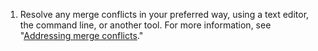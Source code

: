 1. Resolve any merge conflicts in your preferred way, using a text editor, the command line, or another tool. For more information, see "[Addressing merge conflicts](/github/collaborating-with-issues-and-pull-requests/addressing-merge-conflicts)."
